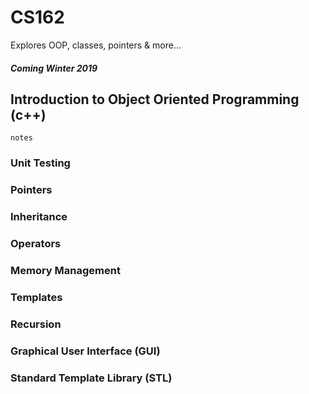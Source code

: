 # CS162
Explores OOP, classes, pointers & more...
##### Coming Winter 2019 

## Introduction to Object Oriented Programming (c++)
    notes
### Unit Testing
### Pointers 
### Inheritance
### Operators 
### Memory Management 
### Templates
### Recursion 
### Graphical User Interface (GUI)
### Standard Template Library (STL)
